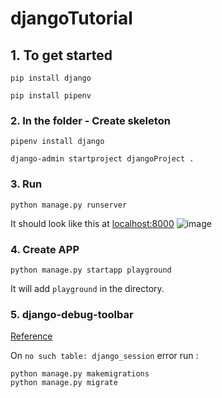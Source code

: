 # djangoTutorial

## 1. To get started
```
pip install django
```

```
pip install pipenv
```

### 2. In the folder - Create skeleton
```
pipenv install django
```

```
django-admin startproject djangoProject .
```

### 3. Run

```
python manage.py runserver
```
It should look like this at [localhost:8000](localhost:8000)
![image](https://user-images.githubusercontent.com/76637730/187042587-0955dd48-d46e-46fd-8844-3fa342340dbb.png)


### 4. Create APP

```
python manage.py startapp playground
```
It will add `playground` in the directory.


### 5. django-debug-toolbar

[Reference](https://django-debug-toolbar.readthedocs.io/en/latest/installation.html)

On `no such table: django_session` error run :
```
python manage.py makemigrations
python manage.py migrate
```

